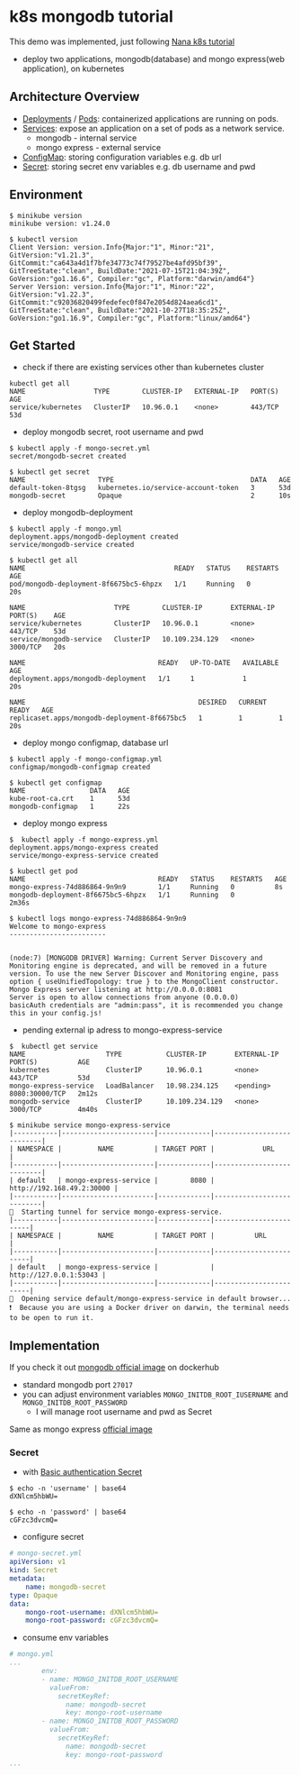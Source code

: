 # k8s mongodb tutorial
This demo was implemented, just following [Nana k8s tutorial](https://www.youtube.com/watch?v=X48VuDVv0do)

- deploy two applications, mongodb(database) and mongo express(web application), on kubernetes

## Architecture Overview
- [Deployments](https://kubernetes.io/docs/concepts/workloads/controllers/deployment/) / [Pods](https://kubernetes.io/docs/concepts/workloads/pods/): containerized applications are running on pods.
- [Services](https://kubernetes.io/docs/concepts/services-networking/service/): expose an application on a set of pods as a network service.
    - mongodb - internal service
    - mongo express - external service
- [ConfigMap](https://kubernetes.io/docs/concepts/configuration/configmap/): storing configuration variables e.g. db url
- [Secret](https://kubernetes.io/docs/concepts/configuration/secret/): storing secret env variables e.g. db username and pwd

## Environment
```shell
$ minikube version 
minikube version: v1.24.0

$ kubectl version 
Client Version: version.Info{Major:"1", Minor:"21", GitVersion:"v1.21.3", GitCommit:"ca643a4d1f7bfe34773c74f79527be4afd95bf39", GitTreeState:"clean", BuildDate:"2021-07-15T21:04:39Z", GoVersion:"go1.16.6", Compiler:"gc", Platform:"darwin/amd64"}
Server Version: version.Info{Major:"1", Minor:"22", GitVersion:"v1.22.3", GitCommit:"c92036820499fedefec0f847e2054d824aea6cd1", GitTreeState:"clean", BuildDate:"2021-10-27T18:35:25Z", GoVersion:"go1.16.9", Compiler:"gc", Platform:"linux/amd64"}
```

## Get Started
- check if there are existing services other than kubernetes cluster
```shell
kubectl get all
NAME                 TYPE        CLUSTER-IP   EXTERNAL-IP   PORT(S)   AGE
service/kubernetes   ClusterIP   10.96.0.1    <none>        443/TCP   53d
```

- deploy mongodb secret, root username and pwd
```shell
$ kubectl apply -f mongo-secret.yml
secret/mongodb-secret created

$ kubectl get secret
NAME                  TYPE                                  DATA   AGE
default-token-8tgsg   kubernetes.io/service-account-token   3      53d
mongodb-secret        Opaque                                2      10s
```

- deploy mongodb-deployment
```shell
$ kubectl apply -f mongo.yml       
deployment.apps/mongodb-deployment created
service/mongodb-service created

$ kubectl get all
NAME                                     READY   STATUS    RESTARTS   AGE
pod/mongodb-deployment-8f6675bc5-6hpzx   1/1     Running   0          20s

NAME                      TYPE        CLUSTER-IP       EXTERNAL-IP   PORT(S)    AGE
service/kubernetes        ClusterIP   10.96.0.1        <none>        443/TCP    53d
service/mongodb-service   ClusterIP   10.109.234.129   <none>        3000/TCP   20s

NAME                                 READY   UP-TO-DATE   AVAILABLE   AGE
deployment.apps/mongodb-deployment   1/1     1            1           20s

NAME                                           DESIRED   CURRENT   READY   AGE
replicaset.apps/mongodb-deployment-8f6675bc5   1         1         1       20s
```

- deploy mongo configmap, database url
```shell
$ kubectl apply -f mongo-configmap.yml
configmap/mongodb-configmap created

$ kubectl get configmap               
NAME                DATA   AGE
kube-root-ca.crt    1      53d
mongodb-configmap   1      22s
```

- deploy mongo express
```shell
$  kubectl apply -f mongo-express.yml  
deployment.apps/mongo-express created
service/mongo-express-service created

$ kubectl get pod                   
NAME                                 READY   STATUS    RESTARTS   AGE
mongo-express-74d886864-9n9n9        1/1     Running   0          8s
mongodb-deployment-8f6675bc5-6hpzx   1/1     Running   0          2m36s

$ kubectl logs mongo-express-74d886864-9n9n9
Welcome to mongo-express
------------------------


(node:7) [MONGODB DRIVER] Warning: Current Server Discovery and Monitoring engine is deprecated, and will be removed in a future version. To use the new Server Discover and Monitoring engine, pass option { useUnifiedTopology: true } to the MongoClient constructor.
Mongo Express server listening at http://0.0.0.0:8081
Server is open to allow connections from anyone (0.0.0.0)
basicAuth credentials are "admin:pass", it is recommended you change this in your config.js!

```

- pending external ip adress to mongo-express-service
```shell
$  kubectl get service                       
NAME                    TYPE           CLUSTER-IP       EXTERNAL-IP   PORT(S)          AGE
kubernetes              ClusterIP      10.96.0.1        <none>        443/TCP          53d
mongo-express-service   LoadBalancer   10.98.234.125    <pending>     8080:30000/TCP   2m12s
mongodb-service         ClusterIP      10.109.234.129   <none>        3000/TCP         4m40s

$ minikube service mongo-express-service
|-----------|-----------------------|-------------|---------------------------|
| NAMESPACE |         NAME          | TARGET PORT |            URL            |
|-----------|-----------------------|-------------|---------------------------|
| default   | mongo-express-service |        8080 | http://192.168.49.2:30000 |
|-----------|-----------------------|-------------|---------------------------|
🏃  Starting tunnel for service mongo-express-service.
|-----------|-----------------------|-------------|------------------------|
| NAMESPACE |         NAME          | TARGET PORT |          URL           |
|-----------|-----------------------|-------------|------------------------|
| default   | mongo-express-service |             | http://127.0.0.1:53043 |
|-----------|-----------------------|-------------|------------------------|
🎉  Opening service default/mongo-express-service in default browser...
❗  Because you are using a Docker driver on darwin, the terminal needs to be open to run it.

```

## Implementation
If you check it out [mongodb official image](https://hub.docker.com/_/mongo) on dockerhub
- standard mongodb port `27017`
- you can adjust environment variables `MONGO_INITDB_ROOT_IUSERNAME` and `MONGO_INITDB_ROOT_PASSWORD`
  - I will manage root username and pwd as Secret

Same as mongo express [official image](https://hub.docker.com/_/mongo-express)

### Secret
 
- with [Basic authentication Secret](https://kubernetes.io/docs/concepts/configuration/secret/#basic-authentication-secret)
```shell
$ echo -n 'username' | base64
dXNlcm5hbWU=

$ echo -n 'password' | base64
cGFzc3dvcmQ=
```

- configure secret
```yaml
# mongo-secret.yml
apiVersion: v1
kind: Secret
metadata:
    name: mongodb-secret
type: Opaque
data:
    mongo-root-username: dXNlcm5hbWU=
    mongo-root-password: cGFzc3dvcmQ=
```

- consume env variables
```yaml
# mongo.yml
...
        env:
        - name: MONGO_INITDB_ROOT_USERNAME
          valueFrom:
            secretKeyRef:
              name: mongodb-secret
              key: mongo-root-username
        - name: MONGO_INITDB_ROOT_PASSWORD
          valueFrom: 
            secretKeyRef:
              name: mongodb-secret
              key: mongo-root-password
...
```
